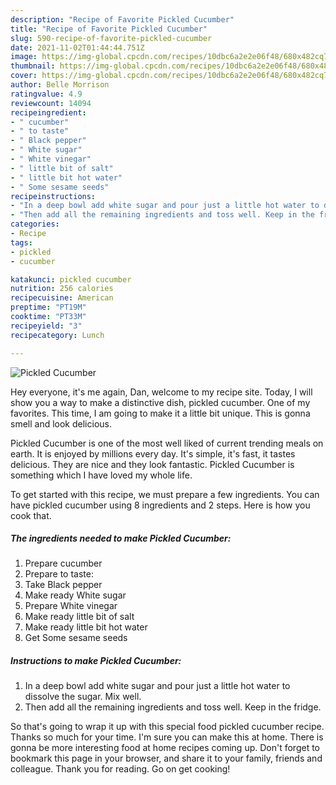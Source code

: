 ```yaml
---
description: "Recipe of Favorite Pickled Cucumber"
title: "Recipe of Favorite Pickled Cucumber"
slug: 590-recipe-of-favorite-pickled-cucumber
date: 2021-11-02T01:44:44.751Z
image: https://img-global.cpcdn.com/recipes/10dbc6a2e2e06f48/680x482cq70/pickled-cucumber-recipe-main-photo.jpg
thumbnail: https://img-global.cpcdn.com/recipes/10dbc6a2e2e06f48/680x482cq70/pickled-cucumber-recipe-main-photo.jpg
cover: https://img-global.cpcdn.com/recipes/10dbc6a2e2e06f48/680x482cq70/pickled-cucumber-recipe-main-photo.jpg
author: Belle Morrison
ratingvalue: 4.9
reviewcount: 14094
recipeingredient:
- " cucumber"
- " to taste"
- " Black pepper"
- " White sugar"
- " White vinegar"
- " little bit of salt"
- " little bit hot water"
- " Some sesame seeds"
recipeinstructions:
- "In a deep bowl add white sugar and pour just a little hot water to dissolve the sugar. Mix well."
- "Then add all the remaining ingredients and toss well. Keep in the fridge."
categories:
- Recipe
tags:
- pickled
- cucumber

katakunci: pickled cucumber 
nutrition: 256 calories
recipecuisine: American
preptime: "PT19M"
cooktime: "PT33M"
recipeyield: "3"
recipecategory: Lunch

---
```



![Pickled Cucumber](https://img-global.cpcdn.com/recipes/10dbc6a2e2e06f48/680x482cq70/pickled-cucumber-recipe-main-photo.jpg)

Hey everyone, it's me again, Dan, welcome to my recipe site. Today, I will show you a way to make a distinctive dish, pickled cucumber. One of my favorites. This time, I am going to make it a little bit unique. This is gonna smell and look delicious.



Pickled Cucumber is one of the most well liked of current trending meals on earth. It is enjoyed by millions every day. It's simple, it's fast, it tastes delicious. They are nice and they look fantastic. Pickled Cucumber is something which I have loved my whole life.


To get started with this recipe, we must prepare a few ingredients. You can have pickled cucumber using 8 ingredients and 2 steps. Here is how you cook that.

<!--inarticleads1-->

##### The ingredients needed to make Pickled Cucumber:

1. Prepare  cucumber
1. Prepare  to taste:
1. Take  Black pepper
1. Make ready  White sugar
1. Prepare  White vinegar
1. Make ready  little bit of salt
1. Make ready  little bit hot water
1. Get  Some sesame seeds




<!--inarticleads2-->

##### Instructions to make Pickled Cucumber:

1. In a deep bowl add white sugar and pour just a little hot water to dissolve the sugar. Mix well.
1. Then add all the remaining ingredients and toss well. Keep in the fridge.




So that's going to wrap it up with this special food pickled cucumber recipe. Thanks so much for your time. I'm sure you can make this at home. There is gonna be more interesting food at home recipes coming up. Don't forget to bookmark this page in your browser, and share it to your family, friends and colleague. Thank you for reading. Go on get cooking!

